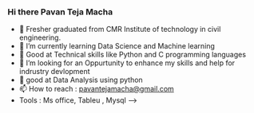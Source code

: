 ### Hi there  Pavan Teja Macha
- 🔭 Fresher graduated from CMR Institute of technology in civil engineering.
- 🌱 I’m currently learning Data Science and Machine learning
- 👯 Good at Technical skills like Python and C programming languages
- 🤔 I’m looking for an Oppurtunity to enhance my skills and help for indrustry devlopment
- 💬 good at Data Analysis using python
- 📫 How to reach : pavantejamacha@gmail.com
-   Tools : Ms office, Tableu , Mysql
-->

